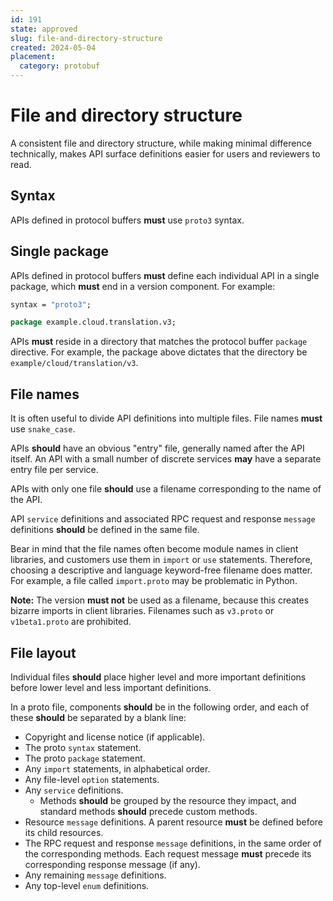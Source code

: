 ```yaml
---
id: 191
state: approved
slug: file-and-directory-structure
created: 2024-05-04
placement:
  category: protobuf
---
```

# File and directory structure

A consistent file and directory structure, while making minimal difference
technically, makes API surface definitions easier for users and reviewers to
read.

## Syntax

APIs defined in protocol buffers **must** use `proto3` syntax.

## Single package

APIs defined in protocol buffers **must** define each individual API in a
single package, which **must** end in a version component. For example:

```proto
syntax = "proto3";

package example.cloud.translation.v3;
```

APIs **must** reside in a directory that matches the protocol buffer
`package` directive. For example, the package above dictates that the directory
be `example/cloud/translation/v3`.

## File names

It is often useful to divide API definitions into multiple files. File names
**must** use `snake_case`.

APIs **should** have an obvious "entry" file, generally named after the API
itself. An API with a small number of discrete services **may** have a separate entry
file per service.

APIs with only one file **should** use a filename corresponding to the name of
the API.

API `service` definitions and associated RPC request and response `message`
definitions **should** be defined in the same file.

Bear in mind that the file names often become module names in client libraries,
and customers use them in `import` or `use` statements. Therefore, choosing a
descriptive and language keyword-free filename does matter. For example, a file
called `import.proto` may be problematic in Python.

**Note:** The version **must not** be used as a filename, because this creates
bizarre imports in client libraries. Filenames such as `v3.proto` or
`v1beta1.proto` are prohibited.

## File layout

Individual files **should** place higher level and more important definitions
before lower level and less important definitions.

In a proto file, components **should** be in the following order, and each of
these **should** be separated by a blank line:

- Copyright and license notice (if applicable).
- The proto `syntax` statement.
- The proto `package` statement.
- Any `import` statements, in alphabetical order.
- Any file-level `option` statements.
- Any `service` definitions.
  - Methods **should** be grouped by the resource they impact, and standard
    methods **should** precede custom methods.
- Resource `message` definitions. A parent resource **must** be defined before
  its child resources.
- The RPC request and response `message` definitions, in the same order of the
  corresponding methods. Each request message **must** precede its
  corresponding response message (if any).
- Any remaining `message` definitions.
- Any top-level `enum` definitions.